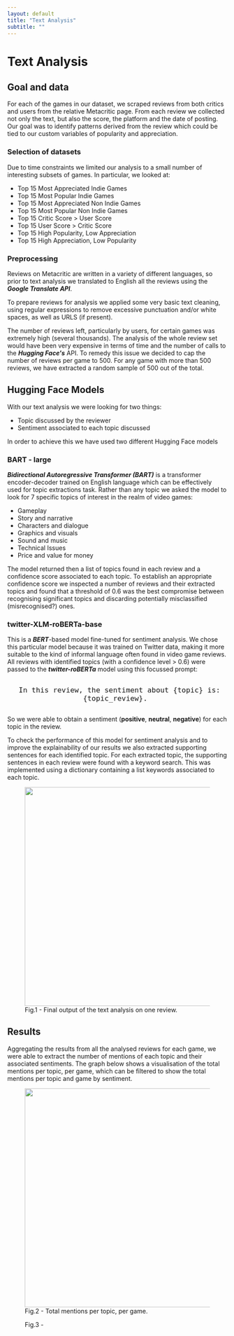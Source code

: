 ```yaml
---
layout: default
title: "Text Analysis"
subtitle: ""
---
```


<h1 class = "full-width-wrapper superH1"> Text Analysis </h1>

## Goal and data

For each of the games in our dataset, we scraped reviews from both critics and users from the relative Metacritic page. From each review we collected not only the text, but also the score, the platform and the date of posting. Our goal was to identify patterns derived from the review which could be tied to our custom variables of popularity and appreciation.

### Selection of datasets

Due to time constraints we limited our analysis to a small number of interesting subsets of games. In particular, we looked at:

<ul class = "in_text_list">
  <li> Top 15 Most Appreciated Indie Games </li>
  <li> Top 15 Most Popular Indie Games </li>
  <li> Top 15 Most Appreciated Non Indie Games </li>
  <li> Top 15 Most Popular Non Indie Games </li>
  <li> Top 15 Critic Score > User Score </li>
  <li> Top 15 User Score > Critic Score </li>
  <li> Top 15 High Popularity, Low Appreciation </li>
  <li> Top 15 High Appreciation, Low Popularity </li>
</ul>



### Preprocessing

Reviews on Metacritic are written in a variety of different languages, so prior to text analysis we translated to English all the reviews using the ***Google Translate API***.

To prepare reviews for analysis we applied some very basic text cleaning, using regular expressions to remove excessive punctuation and/or white spaces, as well as URLS (if present).

The number of reviews left, particularly by users, for certain games was extremely high (several thousands). The analysis of the whole review set would have been very expensive in terms of time and the number of calls to the ***Hugging Face's*** API. To remedy this issue we decided to cap the number of reviews per game to 500. For any game with more than 500 reviews, we have extracted a random sample of 500 out of the total.


## Hugging Face Models

With our text analysis we were looking for two things:

<ul class = "in_text_list">
  <li> Topic discussed by the reviewer </li>
  <li> Sentiment associated to each topic discussed </li>
</ul>

In order to achieve this we have used two different Hugging Face models


### BART - large

***Bidirectional Autoregressive Transformer (BART)*** is a transformer encoder-decoder trained on English language which can be effectively used for topic extractions task. Rather than any topic we asked the model to look for 7 specific topics of interest in the realm of video games:

<ul class = "in_text_list">
  <li> Gameplay </li>
  <li> Story and narrative </li>
  <li> Characters and dialogue </li>
  <li> Graphics and visuals </li>
  <li> Sound and music </li>
  <li> Technical Issues </li>
  <li> Price and value for money </li>
</ul>

The model returned then a list of topics found in each review and a confidence score associated to each topic. To establish an appropriate confidence score we inspected a number of reviews and their extracted topics and found that a threshold of 0.6 was the best compromise between recognising significant topics and discarding potentially misclassified (misrecognised?) ones.

### twitter-XLM-roBERTa-base
This is a ***BERT***-based model fine-tuned for sentiment analysis. We chose this particular model because it was trained on Twitter data, making it more suitable to the kind of informal language often found in video game reviews.
All reviews with identified topics (with a confidence level > 0.6) were passed to the ***twitter-roBERTa*** model using this focussed prompt: 

<p style = "text-align: center; padding: 10px; font-size: 1.2rem;"> 
    <code> In this review, the sentiment about {topic} is: {topic_review}. </code>
</p> 

So we were able to obtain a sentiment (**positive**, **neutral**, **negative**) for each topic in the review.

To check the performance of this model for sentiment analysis and to improve the explainability of our results we also extracted supporting sentences for each identified topic. For each extracted topic, the supporting sentences in each review were found with a keyword search. This was implemented using a dictionary containing a list keywords associated to each topic.

<figure>
  <img src='assets/images/final output of the text analysis on one review.png' width = 500>
  <figcaption class = "figcaption_class"> Fig.1 - Final output of the text analysis on one review. </figcaption>
</figure>


## Results

Aggregating the results from all the analysed reviews for each game, we were able to extract the number of mentions of each topic and their associated sentiments. The graph below shows a visualisation of the total mentions per topic, per game, which can be filtered to show the total mentions per topic and game by sentiment.

<figure>
  <img src='assets/images/final output of the text analysis on one review.png' width = 500>
  <figcaption class = "figcaption_class"> Fig.2 - Total mentions per topic, per game. </figcaption>
</figure>

<figure>
  <vegachart schema-url="/g1-2025-website/assets/charts/MentionsByTopic_plus_SentimentBySubset.json" style="width: 100%; height: 100%" ></vegachart>
  <figcaption class = "figcaption_class"> Fig.3 -  </figcaption>
</figure>
